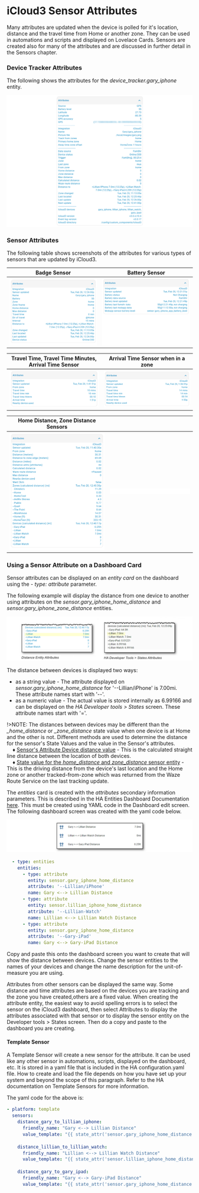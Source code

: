 # iCloud3 Sensor Attributes

Many attributes are updated when the device is polled for it's location, distance and the travel time from Home or another zone. They can be used in automations and scripts and displayed on Lovelace Cards.  Sensors are created also for many of the attributes and are discussed in further detail in the Sensors chapter.



### Device Tracker Attributes

The following shows the attributes for the *device_tracker.gary_iphone* entity.

![](../images/attrs-device-tracker-gary.png)



### Sensor Attributes

The following table shows screenshots of the attributes for various types of sensors that are updated by iCloud3.

| Badge Sensor                       | Battery Sensor                       |
| ---------------------------------- | ------------------------------------ |
| ![](../images/attrs-badge.png) | ![](../images/attrs-battery.png) |

| Travel Time, Travel Time Minutes, Arrival Time Sensor   | Arrival Time Sensor when in a zone |
| ---------------------------------- | ----------------------------------- |
| ![img](..\images\attrs-travel-time.png) | ![img](..\images\attrs-arrival-time.png) |

| Home Distance, Zone Distance Sensors |  |
| ---------------------------------- | ------------------------------------ |
| ![](../images/attrs-distance.png) | ![](../images/attrs-blank.png) |



### Using a Sensor Attribute on a Dashboard Card

Sensor attributes can be displayed on an *entity card* on the dashboard using the *- type: attribute* parameter. 

The following example will display the distance from one device to another using attributes on the *sensor.gary_iphone_home_distance* and *sensor.gary_iphone_zone_distance* entities.

![](../images/attrs-nearby-dist-attrs.png)

The distance between devices is displayed two ways:

- as a string value - The attribute displayed on *sensor.gary_iphone_home_distance* for '--Lillian/iPhone' is 7.00mi. These attribute names start with '--'.
- as a numeric value - The actual value is stored internally as 6.99166 and can be displayed on the *HA Developer tools > States* screen. These attribute names start with '='.


!>NOTE: The distances between devices may be different than the *_home_distance* or *_zone_distance* state value when one device is at Home and the other is not. Different methods are used to determine the distance for the sensor's State Values and the value in the Sensor's attributes.
<br>&nbsp;&nbsp;&nbsp; ♦ <u>Sensor's Attribute Device distance value</u> - This is the calculated straight line distance between the location of both devices. 
<br>&nbsp;&nbsp;&nbsp; ♦ <u>State value for the *home_distance* and *zone_distance* sensor entity</u> -This is the driving distance from the device's last location and the Home zone or another tracked-from-zone which was returned from the Waze Route Service on the last tracking update.


The *entities* card is created with the *attributes* secondary information parameters. This is described in the HA Entities Dashboard Documentation [here](https://www.home-assistant.io/dashboards/entities/). This must be created using YAML code in the Dashboard edit screen. The following dashboard screen was created with the yaml code below.

![](../images/attrs-nearby-dashboard.png)

```YAML
  - type: entities
    entities:
      - type: attribute
        entity: sensor.gary_iphone_home_distance
        attribute: '--Lillian/iPhone'
        name: Gary <--> Lillian Distance
      - type: attribute
        entity: sensor.lillian_iphone_home_distance
        attribute: '--Lillian-Watch'
        name: Lillian <--> Lillian Watch Distance
      - type: attribute
        entity: sensor.gary_iphone_home_distance
        attribute: '--Gary-iPad'
        name: Gary <--> Gary-iPad Distance

```

Copy and paste this onto the dashboard screen you want to create that will show the distance between devices. Change the sensor entities to the names of your devices and change the name description for the unit-of-measure you are using. 

Attributes from other sensors can be displayed the same way. Some distance and time attributes are based on the devices you are tracking and the zone you have created,others are a fixed value. When creating the attribute entity, the easiest way to avoid spelling errors is to select the sensor on the iCloud3 dashboard, then select Attributes to display the attributes associated with that sensor or to display the sensor entity on the Developer tools > States screen. Then do a copy and paste to the dashboard you are creating.

#### Template Sensor

A Template Sensor will create a new sensor for the attribute. It can be used like any other sensor in automations, scripts, displayed on the dashboard, etc. It is stored in a yaml file that is included in the HA configuration.yaml file. How to create and load the file depends on how you have set up your system and beyond the scope of this paragraph. Refer to the HA documentation on Template Sensors for more information.

The yaml code for the above is:

 ```yaml
 - platform: template
   sensors:
     distance_gary_to_lillian_iphone:
       friendly_name: "Gary <--> Lillian Distance"
       value_template: "{{ state_attr('sensor.gary_iphone_home_distance', '--Lillian/iPhone') }}"
       
     distance_lillian_to_lillian_watch:
       friendly_name: "Lillian <--> Lillian Watch Distance"
       value_template: "{{ state_attr('sensor.lillian_iphone_home_distance', '--Lillian-Watch') }}"
       
     distance_gary_to_gary_ipad:
       friendly_name: "Gary <--> Gary-iPad Distance"
       value_template: "{{ state_attr('sensor.gary_iphone_home_distance', '--Gary-iPad') }}"
 ```

  



